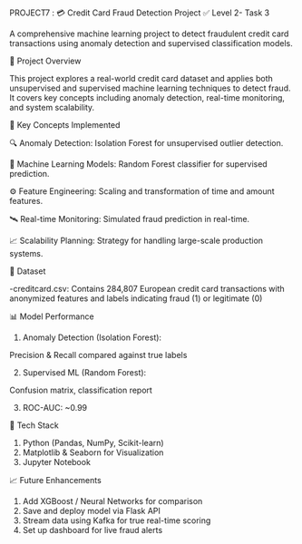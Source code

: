 PROJECT7 : 💳 Credit Card Fraud Detection Project
✅ Level 2- Task 3

A comprehensive machine learning project to detect fraudulent credit card transactions using anomaly detection and supervised classification models.

🚀 Project Overview

This project explores a real-world credit card dataset and applies both unsupervised and supervised machine learning techniques to detect fraud. It covers key concepts including anomaly detection, real-time monitoring, and system scalability.

🧠 Key Concepts Implemented

🔍 Anomaly Detection: Isolation Forest for unsupervised outlier detection.

🤖 Machine Learning Models: Random Forest classifier for supervised prediction.

⚙️ Feature Engineering: Scaling and transformation of time and amount features.

🛰️ Real-time Monitoring: Simulated fraud prediction in real-time.

📈 Scalability Planning: Strategy for handling large-scale production systems.


📂 Dataset

-creditcard.csv: Contains 284,807 European credit card transactions with anonymized features and labels indicating fraud (1) or legitimate (0)

📊 Model Performance

1. Anomaly Detection (Isolation Forest):

Precision & Recall compared against true labels

2. Supervised ML (Random Forest):

Confusion matrix, classification report

3. ROC-AUC: ~0.99


🧪 Tech Stack

1. Python (Pandas, NumPy, Scikit-learn)
2. Matplotlib & Seaborn for Visualization
3. Jupyter Notebook

📈 Future Enhancements

1. Add XGBoost / Neural Networks for comparison
2. Save and deploy model via Flask API
3. Stream data using Kafka for true real-time scoring
4. Set up dashboard for live fraud alerts
